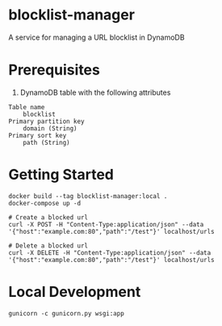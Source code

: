 # blocklist-manager
A service for managing a URL blocklist in DynamoDB

# Prerequisites
1. DynamoDB table with the following attributes
```
Table name
	blocklist
Primary partition key
	domain (String)
Primary sort key
	path (String)
```

# Getting Started
```
docker build --tag blocklist-manager:local .
docker-compose up -d

# Create a blocked url
curl -X POST -H "Content-Type:application/json" --data '{"host":"example.com:80","path":"/test"}' localhost/urls

# Delete a blocked url
curl -X DELETE -H "Content-Type:application/json" --data '{"host":"example.com:80","path":"/test"}' localhost/urls

```

# Local Development
```
gunicorn -c gunicorn.py wsgi:app
```
